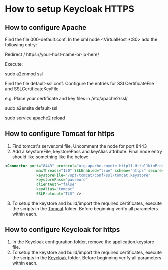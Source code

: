 # How to setup Keycloak HTTPS #

## How to configure Apache ##

Find the file 000-default.conf.  In the xml node <VirtualHost *:80> add the following entry:

Redirect / https://your-host-name-or-ip-here/

Execute:

sudo a2enmod ssl

Find the file default-ssl.conf.  Configure the entries for SSLCertificateFile and SSLCertificateKeyFile

e.g.  Place your certificate and key files in /etc/apache2/ssl/

sudo a2ensite default-ssl

sudo service apache2 reload

## How to configure Tomcat for https ##

1. Find tomcat's server.xml file.  Uncomment the <Connector> node for port 8443
 2. Add a keystoreFile, keystorePass and keyAlias attribute.  Final node entry should like something like the below:
  
  ```xml
<Connector port="8443" protocol="org.apache.coyote.http11.Http11NioProtocol"
                maxThreads="150" SSLEnabled="true" scheme="https" secure="true"
                keystoreFile="/opt/tomcat/conf/ssl/tomcat.keystore"
                keystorePass="password"
                clientAuth="false"
                keyAlias="tomcat"
                SSLProtocol="TLS" />
```
3. To setup the keystore and build/import the required certificates, execute the scripts in the [Tomcat](http://github.com/hres/cfg-classification-keycloak/tree/master/scripts/ssl/tomcat) folder.  Before beginning verify all parameters within each.

## How to configure Keycloak for https ##

1. In the Keycloak configuration folder, remove the application.keystore file.
2. To setup the keystore and build/import the required certificates, execute the scripts in the [Keycloak](http://github.com/hres/cfg-classification-keycloak/tree/master/scripts/ssl/keycloak) folder.  Before beginning verify all parameters within each.
